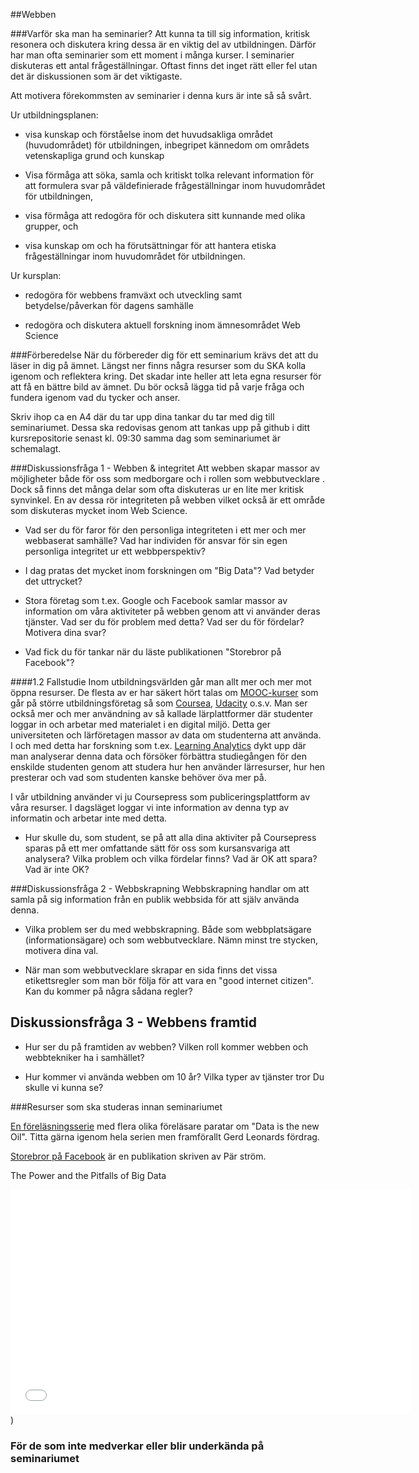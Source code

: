 ##Webben

###Varför ska man ha seminarier?
Att kunna ta till sig information, kritisk resonera och diskutera kring dessa är en viktig del av utbildningen. Därför har man ofta seminarier som ett moment i många kurser. I seminarier diskuteras ett antal frågeställningar. Oftast finns det inget rätt eller fel utan det är diskussionen som är det viktigaste. 

Att motivera förekommsten av seminarier i denna kurs är inte så så svårt. 

Ur utbildningsplanen:

- visa kunskap och förståelse inom det huvudsakliga området (huvudområdet) för utbildningen, inbegripet kännedom om områdets vetenskapliga grund och kunskap

- Visa förmåga att söka, samla och kritiskt tolka relevant information för att formulera svar på väldefinierade frågeställningar inom huvudområdet för utbildningen,

- visa förmåga att redogöra för och diskutera sitt kunnande med olika grupper, och

- visa kunskap om och ha förutsättningar för att hantera etiska frågeställningar inom huvudområdet för utbildningen.

Ur kursplan:

- redogöra för webbens framväxt och utveckling samt betydelse/påverkan för dagens samhälle

- redogöra och diskutera aktuell forskning inom ämnesområdet Web Science


###Förberedelse
När du förbereder dig för ett seminarium krävs det att du läser in dig på ämnet. Längst ner finns några resurser som du SKA kolla igenom och reflektera kring. Det skadar inte heller att leta egna resurser för att få en bättre bild av ämnet. Du bör också lägga tid på varje fråga och fundera igenom vad du tycker och anser. 

Skriv ihop ca en A4 där du tar upp dina tankar du tar med dig till seminariumet. Dessa ska redovisas genom att tankas upp på github i ditt kursrepositorie senast kl. 09:30 samma dag som seminariumet är schemalagt.

###Diskussionsfråga 1 - Webben & integritet
Att webben skapar massor av möjligheter både för oss som medborgare och i rollen som webbutvecklare .
Dock så finns det många delar som ofta diskuteras ur en lite mer kritisk synvinkel. En av dessa rör integriteten på webben vilket också är ett område som diskuteras mycket inom Web Science.

* Vad ser du för faror för den personliga integriteten i ett mer och mer webbaserat samhälle? Vad har individen för ansvar för sin egen personliga integritet ur ett webbperspektiv?

* I dag pratas det mycket inom forskningen om "Big Data"? Vad betyder det uttrycket?

* Stora företag som t.ex. Google och Facebook samlar massor av information om våra aktiviteter på webben genom att vi använder deras tjänster. Vad ser du för problem med detta? Vad ser du för fördelar? Motivera dina svar?

* Vad fick du för tankar när du läste publikationen "Storebror på Facebook"?

####1.2 Fallstudie
Inom utbildningsvärlden går man allt mer och mer mot öppna resurser. De flesta av er har säkert hört talas om [MOOC-kurser](http://en.wikipedia.org/wiki/MOOC) som går på större utbildningsföretag så som [Coursea](https://www.coursera.org/), [Udacity](https://www.udacity.com/) o.s.v. Man ser också mer och mer användning av så kallade lärplattformer där studenter loggar in och arbetar med materialet i en digital miljö. Detta ger universiteten och lärföretagen massor av data om studenterna att använda. I och med detta har forskning som t.ex. [Learning Analytics](http://en.wikipedia.org/wiki/Learning_analytics) dykt upp där man analyserar denna data och försöker förbättra studiegången för den enskilde studenten genom att studera hur hen använder lärresurser, hur hen presterar och vad som studenten kanske behöver öva mer på.

I vår utbildning använder vi ju Coursepress som publiceringsplattform av våra resurser. I dagsläget loggar vi inte information av denna typ av informatin och arbetar inte med detta. 

* Hur skulle du, som student, se på att alla dina aktiviter på Coursepress sparas på ett mer omfattande sätt för oss som kursansvariga att analysera? Vilka problem och vilka fördelar finns? Vad är OK att spara? Vad är inte OK?


###Diskussionsfråga 2 - Webbskrapning
Webbskrapning handlar om att samla på sig information från en publik webbsida för att själv använda denna.

* Vilka problem ser du med webbskrapning. Både som webbplatsägare (informationsägare) och som webbutvecklare. Nämn minst tre stycken, motivera dina val.

* När man som webbutvecklare skrapar en sida finns det vissa etikettsregler som man bör följa för att vara en "good internet citizen". Kan du kommer på några sådana regler?


## Diskussionsfråga 3 - Webbens framtid

* Hur ser du på framtiden av webben? Vilken roll kommer webben och webbtekniker ha i samhället? 

* Hur kommer vi använda webben om 10 år? Vilka typer av tjänster tror Du skulle vi kunna se? 

###Resurser som ska studeras innan seminariumet

[En föreläsningsserie](http://fora.tv/2012/04/10/Data_is_the_New_Oil_From_Privacy_to_Publicy) med flera olika föreläsare paratar om "Data is the new Oil". Titta gärna igenom hela serien men framförallt Gerd Leonards fördrag.

[Storebror på Facebook](http://www.dnv.se/storebror-pa-facebook-integritet-och-risker-med-sociala-medier/) är en publikation skriven av Pär ström.

The Power and the Pitfalls of Big Data<br />
<iframe width="640" height="360" src="//www.youtube.com/embed/buJUojhs80E?feature=player_detailpage" frameborder="0" allowfullscreen></iframe>) 



### För de som inte medverkar eller blir underkända på seminariumet
